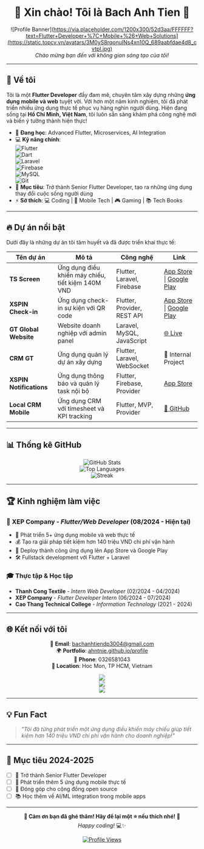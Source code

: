 <div align="center">

# 🌟 Xin chào! Tôi là Bach Anh Tien 🌟

![Profile Banner](https://via.placeholder.com/1200x300/52d3aa/FFFFFF?text=Flutter+Developer+%7C+Mobile+%26+Web+Solutions](https://static.topcv.vn/avatars/3M0yS8rqonuINs4xn10Q_689aabfdae4d8_cvtpl.jpg)  
*Chào mừng bạn đến với không gian sáng tạo của tôi!*

</div>

---

## 🚀 Về tôi  
Tôi là một **Flutter Developer** đầy đam mê, chuyên tâm xây dựng những **ứng dụng mobile và web** tuyệt vời. Với hơn một năm kinh nghiệm, tôi đã phát triển nhiều ứng dụng thực tế phục vụ hàng nghìn người dùng. Hiện đang sống tại **Hồ Chí Minh, Việt Nam**, tôi luôn sẵn sàng khám phá công nghệ mới và biến ý tưởng thành hiện thực!  

- 🌱 **Đang học**: Advanced Flutter, Microservices, AI Integration  
- 💻 **Kỹ năng chính**:  
  ![Flutter](https://img.shields.io/badge/Flutter-%2302569B.svg?style=for-the-badge&logo=Flutter&logoColor=white)  
  ![Dart](https://img.shields.io/badge/Dart-%230175C2.svg?style=for-the-badge&logo=dart&logoColor=white)  
  ![Laravel](https://img.shields.io/badge/Laravel-%23FF2D20.svg?style=for-the-badge&logo=laravel&logoColor=white)  
  ![Firebase](https://img.shields.io/badge/Firebase-%23039BE5.svg?style=for-the-badge&logo=firebase)  
  ![MySQL](https://img.shields.io/badge/MySQL-%2300f.svg?style=for-the-badge&logo=mysql&logoColor=white)  
  ![Git](https://img.shields.io/badge/Git-%23F05033.svg?style=for-the-badge&logo=git&logoColor=white)  
- 🎯 **Mục tiêu**: Trở thành Senior Flutter Developer, tạo ra những ứng dụng thay đổi cuộc sống người dùng  
- ⚡ **Sở thích**: 💻 Coding | 📱 Mobile Tech | 🎮 Gaming | 📚 Tech Books  

---

## 🔥 Dự án nổi bật  
Dưới đây là những dự án tôi tâm huyết và đã được triển khai thực tế:  

| Tên dự án                    | Mô tả                                           | Công nghệ                    | Link                                                                                        |
|------------------------------|-------------------------------------------------|------------------------------|----------------------------------------------------------------------------------------------|
| **TS Screen**                | Ứng dụng điều khiển máy chiếu, tiết kiệm 140M VND | Flutter, Laravel, Firebase  | [App Store](https://apps.apple.com/vn/app/ts-screen/id6745683551) \| [Google Play](https://play.google.com/store/apps/details?id=user.gtglobal.ts_screen) |
| **XSPIN Check-in**           | Ứng dụng check-in sự kiện với QR code          | Flutter, Provider, REST API | [App Store](https://apps.apple.com/vn/app/check-in-sự-kiện-xspin/id6736929748) \| [Google Play](https://play.google.com/store/apps/details?id=com.xspin.checkin) |
| **GT Global Website**        | Website doanh nghiệp với admin panel           | Laravel, MySQL, JavaScript  | [🌐 Live ](https://gtglobal.com.vn/)                                                   |
| **CRM GT**                   | Ứng dụng quản lý dự án xây dựng                | Flutter, Laravel, WebSocket | 🏢 Internal Project                                                                        |
| **XSPIN Notifications**      | Ứng dụng thông báo và quản lý task nội bộ      | Flutter, Firebase, Provider | [App Store](https://apps.apple.com/us/app/xspin-otifications/id6748840346)                |
| **Local CRM Mobile**         | Ứng dụng CRM với timesheet và KPI tracking     | Flutter, MVP, Provider      | [📱 GitHub](https://github.com/CHANQUOCLE/xspincrm)                                       |

---

## 📊 Thống kê GitHub  
<div align="center">

![GitHub Stats](https://github-readme-stats.vercel.app/api?username=ahntnie&show_icons=true&theme=dracula&hide_border=true)  
![Top Languages](https://github-readme-stats.vercel.app/api/top-langs/?username=ahntnie&layout=compact&theme=dracula&hide_border=true)  
![Streak](https://github-readme-streak-stats.herokuapp.com/?user=ahntnie&theme=dracula&hide_border=true)

</div>

---

## 🏆 Kinh nghiệm làm việc  

### 🏢 **XEP Company** - *Flutter/Web Developer* (08/2024 - Hiện tại)
- 🚀 Phát triển 5+ ứng dụng mobile và web thực tế
- 💰 Tạo ra giải pháp tiết kiệm hơn 140 triệu VND chi phí vận hành
- 📱 Deploy thành công ứng dụng lên App Store và Google Play
- 🛠️ Fullstack development với Flutter + Laravel

### 🎓 **Thực tập & Học tập**
- **Thanh Cong Textile** - *Intern Web Developer* (02/2024 - 04/2024)
- **XEP Company** - *Flutter Developer Intern* (06/2024 - 07/2024)
- **Cao Thang Technical College** - *Information Technology* (2021 - 2024)

---

## 🌐 Kết nối với tôi  
<div align="center">

📧 **Email**: bachanhtiendp3004@gmail.com  
🌍 **Portfolio**: [ahntnie.github.io/profile](https://ahntnie.github.io/profile/)  
📱 **Phone**: 0326581043  
📍 **Location**: Hoc Mon, TP HCM, Vietnam  

<a href="mailto:bachanhtiendp3004@gmail.com"><img src="https://img.shields.io/badge/Email-Me!-red?style=for-the-badge&logo=gmail"></a>  
<a href="https://ahntnie.github.io/profile/"><img src="https://img.shields.io/badge/Portfolio-Visit-blue?style=for-the-badge&logo=google-chrome"></a>  
<a href="https://github.com/ahntnie"><img src="https://img.shields.io/badge/GitHub-Follow-black?style=for-the-badge&logo=github"></a>

</div>

---

## 💡 Fun Fact  
> *"Tôi đã từng phát triển một ứng dụng điều khiển máy chiếu giúp tiết kiệm hơn 140 triệu VND chi phí vận hành cho doanh nghiệp!"*  

---

## 🎯 Mục tiêu 2024-2025  
- [ ] 🚀 Trở thành Senior Flutter Developer  
- [ ] 📱 Phát triển thêm 5 ứng dụng mobile thực tế  
- [ ] 🌟 Đóng góp cho cộng đồng open source  
- [ ] 📚 Học thêm về AI/ML integration trong mobile apps  

---

<div align="center">

**🌟 Cảm ơn bạn đã ghé thăm! Hãy để lại một ⭐ nếu thích nhé! 🌟**  
*Happy coding!* 💻✨  

[![Profile Views](https://komarev.com/ghpvc/?username=ahntnie&color=52d3aa&style=for-the-badge)](https://github.com/ahntnie)

</div>
